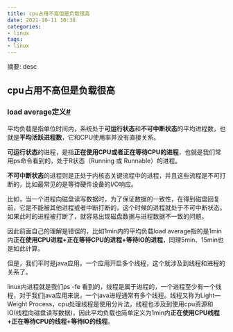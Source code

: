 ```yaml
---
title: cpu占用不高但是负载很高
date: 2021-10-11 10:38
categories:
- linux
tags:
- linux
---
```

	
	
摘要: desc
<!-- more -->


## cpu占用不高但是负载很高

### load average定义[#](https://www.cnblogs.com/zhangyjblogs/p/14163576.html#load-average%E5%AE%9A%E4%B9%89)

平均负载是指单位时间内，系统处于**可运行状态**和**不可中断状态**的平均进程数，也就是**平均活跃进程数**，它和CPU使用率并没有直接关系。

**可运行状态**的进程，是指**正在使用CPU或者正在等待CPU的进程**，也就是我们常用ps命令看到的，处于R状态（Running 或 Runnable）的进程。

**不可中断状态**的进程则是正处于内核态关键流程中的进程，并且这些流程是不可打断的，比如最常见的是等待硬件设备的I/O响应。

比如，当一个进程向磁盘读写数据时，为了保证数据的一致性，在得到磁盘回复前，它是不能被其他进程或者中断打断的，这个时候的进程就处于不可中断状态。如果此时的进程被打断了，就容易出现磁盘数据与进程数据不一致的问题。

因此前面自己的理解是错误的，比如1min内的平均负载load average指的是1min内**正在使用CPU进程+正在等待CPU的进程+等待IO的进程**，同理5min、15min也是如此计算。

但是，我们平时是java应用，一个应用开启多个线程，这个就涉及到线程和进程的关系了。

linux内进程就是我们ps -fe 看到的，线程是属于进程的，一个进程至少有一个线程，对于我们java应用来说，一个java进程通常有多个线程。线程又称为Light—Weight Process，cpu处理线程是使用分片法，线程也涉及到使用cpu资源和IO(线程向磁盘读写数据)，因此平均负载也简单定义为1min内**正在使用CPU线程+正在等待CPU的线程+等待IO的线程**。

